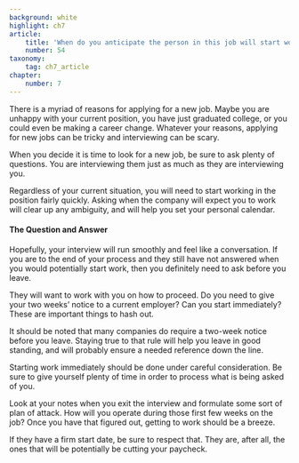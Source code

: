 ```yaml
---
background: white
highlight: ch7
article:
    title: 'When do you anticipate the person in this job will start work?'
    number: 54
taxonomy:
    tag: ch7_article
chapter:
    number: 7
---
```

There is a myriad of reasons for applying for a new job. Maybe you are unhappy with your current position, you have just graduated college, or you could even be making a career change. Whatever your reasons, applying for new jobs can be tricky and interviewing can be scary.

When you decide it is time to look for a new job, be sure to ask plenty of questions. You are interviewing them just as much as they are interviewing you.

Regardless of your current situation, you will need to start working in the position fairly quickly. Asking when the company will expect you to work will clear up any ambiguity, and will help you set your personal calendar.

#### The Question and Answer
Hopefully, your interview will run smoothly and feel like a conversation. If you are to the end of your process and they still have not answered when you would potentially start work, then you definitely need to ask before you leave.

They will want to work with you on how to proceed. Do you need to give your two weeks’ notice to a current employer? Can you start immediately? These are important things to hash out.

It should be noted that many companies do require a two-week notice before you leave. Staying true to that rule will help you leave in good standing, and will probably ensure a needed reference down the line.

Starting work immediately should be done under careful consideration. Be sure to give yourself plenty of time in order to process what is being asked of you.

Look at your notes when you exit the interview and formulate some sort of plan of attack. How will you operate during those first few weeks on the job? Once you have that figured out, getting to work should be a breeze.

If they have a firm start date, be sure to respect that. They are, after all, the ones that will be potentially be cutting your paycheck.